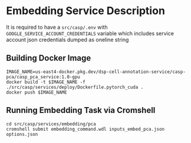 # Embedding Service Description
It is required to have a `src/casp/.env` with `GOOGLE_SERVICE_ACCOUNT_CREDENTIALS` variable which includes service account json credentials dumped as oneline string
## Building Docker Image
```
IMAGE_NAME=us-east4-docker.pkg.dev/dsp-cell-annotation-service/casp-pca/casp_pca_service:1.0-gpu
docker build -t $IMAGE_NAME -f ./src/casp/services/deploy/Dockerfile.pytorch_cuda .
docker push $IMAGE_NAME
```
## Running Embedding Task via Cromshell
```
cd src/casp/services/embedding/pca
cromshell submit embedding_command.wdl inputs_embed_pca.json options.json
```
